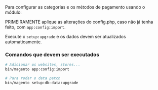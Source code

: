 Para configurar as categorias e os métodos de pagamento usando o módulo:

PRIMEIRAMENTE aplique as alterações do config.php, caso não já tenha feito, com `app:config:import`.

Execute o `setup:upgrade` e os dados devem ser atualizados automaticamente.

### Comandos que devem ser executados

```bash
# Adicionar os websites, stores...
bin/magento app:config:import

# Para rodar o data patch
bin/magento setup:db-data:upgrade
```
